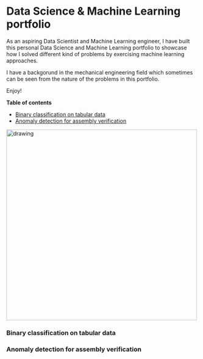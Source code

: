 # Data Science & Machine Learning portfolio
As an aspiring Data Scientist and Machine Learning engineer, I have built this personal Data Science and Machine Learning portfolio to showcase how I solved different kind of problems by exercising machine learning approaches.

I have a backgorund in the mechanical engineering field which sometimes can be seen from the nature of the problems in this portfolio.

Enjoy!

**Table of contents**
- [Binary classification on tabular data](#binary-classification-on-tabular-data)
- [Anomaly detection for assembly verification](#anomaly-detection-for-assembly-verification) 
<img src="https://user-images.githubusercontent.com/75247240/210528595-5b9bd4c5-d88f-4c8b-9553-f8798e28f359.png" alt="drawing" width="500"/>

### Binary classification on tabular data
### Anomaly detection for assembly verification
